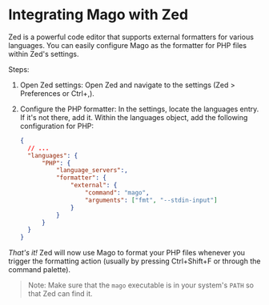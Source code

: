 # Integrating Mago with Zed

Zed is a powerful code editor that supports external formatters for various languages.
You can easily configure Mago as the formatter for PHP files within Zed's settings.

Steps:

1. Open Zed settings:
   Open Zed and navigate to the settings (Zed > Preferences or Ctrl+,).

2. Configure the PHP formatter:
   In the settings, locate the languages entry. If it's not there, add it.
   Within the languages object, add the following configuration for PHP:
   ```json
   {
     // ...
     "languages": {
         "PHP": {
             "language_servers":,
             "formatter": {
                 "external": {
                     "command": "mago",
                     "arguments": ["fmt", "--stdin-input"]
                 }
             }
         }
     }
   }
   ```

_That's it!_ Zed will now use Mago to format your PHP files whenever you trigger the formatting action (usually by pressing Ctrl+Shift+F or through the command palette).

> Note: Make sure that the `mago` executable is in your system's `PATH` so that Zed can find it.
